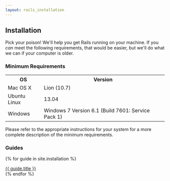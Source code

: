 ```yaml
---
layout: rails_installation
---
```


## Installation

Pick your poison! We'll help you get Rails running on your machine.  If you _can_ meet the following requirements, that would be easier, but we'll do what we can if your computer is older.

### Minimum Requirements
<table>
  <tr>
    <th>OS</th><th>Version</th>
  </tr>
  <tr>
    <td>Mac OS X</td><td>Lion (10.7)</td>
  </tr>
  <tr>
    <td>Ubuntu Linux</td><td>13.04</td>
  </tr>
  <tr>
    <td>Windows</td><td> Windows 7 Version 6.1 (Build 7601: Service Pack 1)</td>
  </tr>
</table>

Please refer to the appropriate instructions for your system for a more complete description of the minimum requirements.

### Guides
{% for guide in site.installation %}
  <div class="guide">
    <a href="{{ site.baseurl }}{{guide.url}}" target="_self">
      {{ guide.title }}
    </a>
  </div>
{% endfor %}
